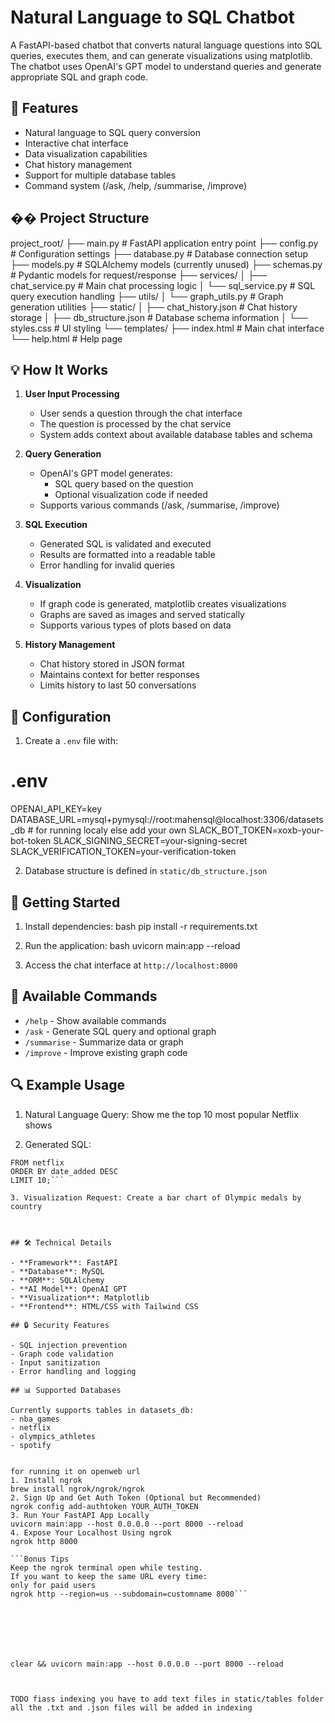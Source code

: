 # Natural Language to SQL Chatbot

A FastAPI-based chatbot that converts natural language questions into SQL queries, executes them, and can generate visualizations using matplotlib. The chatbot uses OpenAI's GPT model to understand queries and generate appropriate SQL and graph code.

## 🚀 Features

- Natural language to SQL query conversion
- Interactive chat interface
- Data visualization capabilities
- Chat history management
- Support for multiple database tables
- Command system (/ask, /help, /summarise, /improve)

## �� Project Structure

project_root/
├── main.py # FastAPI application entry point
├── config.py # Configuration settings
├── database.py # Database connection setup
├── models.py # SQLAlchemy models (currently unused)
├── schemas.py # Pydantic models for request/response
├── services/
│ ├── chat_service.py # Main chat processing logic
│ └── sql_service.py # SQL query execution handling
├── utils/
│ └── graph_utils.py # Graph generation utilities
├── static/
│ ├── chat_history.json # Chat history storage
│ ├── db_structure.json # Database schema information
│ └── styles.css # UI styling
└── templates/
├── index.html # Main chat interface
└── help.html # Help page



## 💡 How It Works

1. **User Input Processing**
   - User sends a question through the chat interface
   - The question is processed by the chat service
   - System adds context about available database tables and schema

2. **Query Generation**
   - OpenAI's GPT model generates:
     - SQL query based on the question
     - Optional visualization code if needed
   - Supports various commands (/ask, /summarise, /improve)

3. **SQL Execution**
   - Generated SQL is validated and executed
   - Results are formatted into a readable table
   - Error handling for invalid queries

4. **Visualization**
   - If graph code is generated, matplotlib creates visualizations
   - Graphs are saved as images and served statically
   - Supports various types of plots based on data

5. **History Management**
   - Chat history stored in JSON format
   - Maintains context for better responses
   - Limits history to last 50 conversations

## 🔧 Configuration

1. Create a `.env` file with:

# .env

OPENAI_API_KEY=key
DATABASE_URL=mysql+pymysql://root:mahensql@localhost:3306/datasets_db # for running localy else add your own
SLACK_BOT_TOKEN=xoxb-your-bot-token
SLACK_SIGNING_SECRET=your-signing-secret
SLACK_VERIFICATION_TOKEN=your-verification-token


2. Database structure is defined in `static/db_structure.json`

## 🚀 Getting Started

1. Install dependencies:
bash
pip install -r requirements.txt

2. Run the application:
bash
uvicorn main:app --reload

3. Access the chat interface at `http://localhost:8000`

## 📝 Available Commands

- `/help` - Show available commands
- `/ask` - Generate SQL query and optional graph
- `/summarise` - Summarize data or graph
- `/improve` - Improve existing graph code

## 🔍 Example Usage

1. Natural Language Query: Show me the top 10 most popular Netflix shows

2. Generated SQL:
```SELECT title, type, rating, duration
FROM netflix
ORDER BY date_added DESC
LIMIT 10;```

3. Visualization Request: Create a bar chart of Olympic medals by country



## 🛠️ Technical Details

- **Framework**: FastAPI
- **Database**: MySQL
- **ORM**: SQLAlchemy
- **AI Model**: OpenAI GPT
- **Visualization**: Matplotlib
- **Frontend**: HTML/CSS with Tailwind CSS

## 🔒 Security Features

- SQL injection prevention
- Graph code validation
- Input sanitization
- Error handling and logging

## 📊 Supported Databases

Currently supports tables in datasets_db:
- nba_games
- netflix
- olympics_athletes
- spotify


for running it on openweb url 
1. Install ngrok
brew install ngrok/ngrok/ngrok
2. Sign Up and Get Auth Token (Optional but Recommended)
ngrok config add-authtoken YOUR_AUTH_TOKEN
3. Run Your FastAPI App Locally
uvicorn main:app --host 0.0.0.0 --port 8000 --reload
4. Expose Your Localhost Using ngrok
ngrok http 8000

```Bonus Tips
Keep the ngrok terminal open while testing.
If you want to keep the same URL every time:
only for paid users
ngrok http --region=us --subdomain=customname 8000```







clear && uvicorn main:app --host 0.0.0.0 --port 8000 --reload



TODO fiass indexing you have to add text files in static/tables folder all the .txt and .json files will be added in indexing 